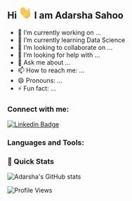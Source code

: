 ## Hi <img src="https://raw.githubusercontent.com/ABSphreak/ABSphreak/master/gifs/Hi.gif" width="30px"> I am Adarsha Sahoo



- 🔭 I’m currently working on ...
- 🌱 I’m currently learning Data Science
- 👯 I’m looking to collaborate on ...
- 🤔 I’m looking for help with ...
- 💬 Ask me about ...
- 📫 How to reach me: ...
- 😄 Pronouns: ...
- ⚡ Fun fact: ...

### Connect with me:

[![Linkedin Badge](https://img.shields.io/badge/-LinkedIn-blue?style=flat-square&logo=Linkedin&logoColor=white&link=https://www.linkedin.com/in/adarsha-sahoo/)](https://www.linkedin.com/in/adarsha-sahoo)

### Languages and Tools:


### 🚀 Quick Stats
![Adarsha's GitHub stats](https://github-readme-stats.vercel.app/api?username=Adarsha-10&show_icons=true&theme=tokyonight)

![Profile Views](https://profile-counter.glitch.me/{Adarsha-10}/count.svg)
